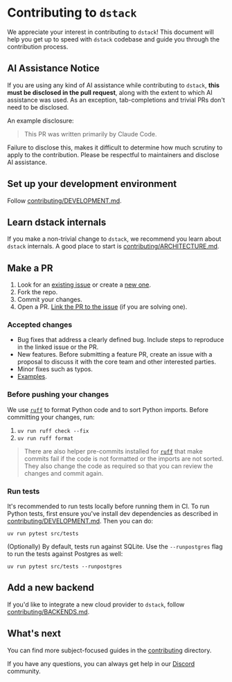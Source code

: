 # Contributing to `dstack`

We appreciate your interest in contributing to `dstack`! This document will help you get up to speed with `dstack` codebase and guide you through the contribution process.

## AI Assistance Notice

If you are using any kind of AI assistance while contributing to `dstack`,
**this must be disclosed in the pull request**, along with the extent to
which AI assistance was used.
As an exception, tab-completions and trivial PRs don't need to be disclosed.

An example disclosure:

> This PR was written primarily by Claude Code.

Failure to disclose this, makes it difficult to determine how much scrutiny to apply to the contribution. Please be respectful to maintainers and disclose AI assistance.

## Set up your development environment

Follow [contributing/DEVELOPMENT.md](contributing/DEVELOPMENT.md).

## Learn dstack internals

If you make a non-trivial change to `dstack`, we recommend you learn about `dstack` internals. A good place to start is [contributing/ARCHITECTURE.md](contributing/ARCHITECTURE.md).

## Make a PR

1. Look for an [existing issue](https://github.com/dstackai/dstack/issues) or create a [new one](https://github.com/dstackai/dstack/issues/new/choose).
2. Fork the repo.
3. Commit your changes.
4. Open a PR. [Link the PR to the issue](https://docs.github.com/en/issues/tracking-your-work-with-issues/linking-a-pull-request-to-an-issue) (if you are solving one).

### Accepted changes

* Bug fixes that address a clearly defined bug. Include steps to reproduce in the linked issue or the PR.
* New features. Before submitting a feature PR, create an issue with a proposal to discuss it with the core team and other interested parties.
* Minor fixes such as typos.
* [Examples](examples).

### Before pushing your changes

We use [`ruff`](https://docs.astral.sh/ruff/) to format Python code and to sort Python imports. Before committing your changes, run:

1. `uv run ruff check --fix`
2. `uv run ruff format`

> There are also helper pre-commits installed for [`ruff`](https://docs.astral.sh/ruff/integrations/#pre-commit) that make commits fail if the code is not formatted or the imports are not sorted. They also change the code as required so that you can review the changes and commit again.

### Run tests

It's recommended to run tests locally before running them in CI.
To run Python tests, first ensure you've install dev dependencies as described in [contributing/DEVELOPMENT.md](contributing/DEVELOPMENT.md).
Then you can do:

```shell
uv run pytest src/tests
```

(Optionally) By default, tests run against SQLite.
Use the `--runpostgres` flag to run the tests against Postgres as well:

```shell
uv run pytest src/tests --runpostgres
```

## Add a new backend

If you'd like to integrate a new cloud provider to `dstack`, follow [contributing/BACKENDS.md](contributing/BACKENDS.md).

## What's next

You can find more subject-focused guides in the [contributing](contributing/) directory.

If you have any questions, you can always get help in our [Discord](https://discord.gg/u8SmfwPpMd) community.
